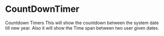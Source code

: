 # CountDownTimer
Countdown Timers
This will show the countdown between the system date till new year.
Also it will show the Time span between two user given dates.
